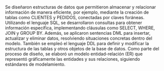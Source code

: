 Se diseñaron estructuras de datos que permitieron almacenar y relacionar información de manera eficiente, por ejemplo, mediante la creación de tablas como CLIENTES y PEDIDOS, conectadas por claves foráneas. Utilizando el lenguaje SQL, se desarrollaron consultas para obtener información específica, implementando cláusulas como SELECT, WHERE, JOIN y GROUP BY. Además, se aplicaron sentencias DML para insertar, actualizar y eliminar datos, resolviendo situaciones concretas dentro del modelo. También se empleó el lenguaje DDL para definir y modificar la estructura de las tablas y otros objetos de la base de datos. Como parte del proceso de diseño, se elaboró un modelo entidad-relación (ER) que representó gráficamente las entidades y sus relaciones, siguiendo estándares de modelamiento.
